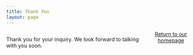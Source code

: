 ```yaml
---
title: Thank You
layout: page
---
```

<div class="row">
<div class="large-12 columns text center">
<p>Thank you for your inquiry.  We look forward to talking with you soon.</p>
  <div class="row">
   <center><a class="button small-radius" href="/">Return to our homepage</a></center>
  </div>

</div>
</div>
